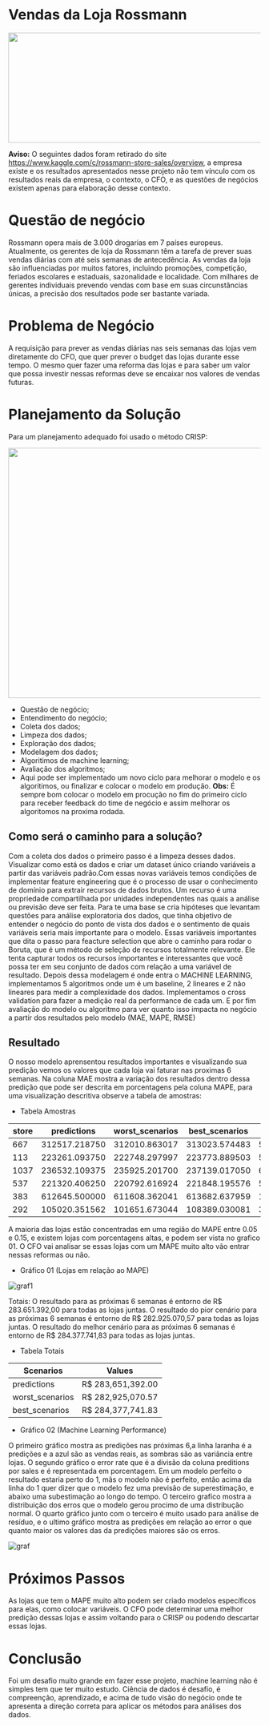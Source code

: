 # Vendas da Loja Rossmann

<p align="center">
  <img width="1000" height="220" src="https://camo.githubusercontent.com/f1d71e6ee558367c9910a433915be7e226aebd0f9a8efa64e9151304e437bb1d/68747470733a2f2f7777772e726f73736d616e6e2e64652f64616d2f6a63723a30643062623036612d383532372d346437632d616337302d3763623630653764303030372f524f53534d414e4e5f576f72745f42696c645f436c61696d5f53636875747a5f4c5f636d796b2e323031382d30392d32312d30392d35382d32382e6a7067"/>
</p>

**Aviso:** O seguintes dados foram retirado do site https://www.kaggle.com/c/rossmann-store-sales/overview, a empresa existe e os resultados apresentados nesse projeto não tem vínculo com os resultados reais da empresa, o contexto, o CFO, e as questões de negócios existem apenas para elaboração desse contexto.


# Questão de negócio

Rossmann opera mais de 3.000 drogarias em 7 países europeus. Atualmente, os gerentes de loja da Rossmann têm a tarefa de prever suas vendas diárias com até seis semanas de antecedência. As vendas da loja são influenciadas por muitos fatores, incluindo promoções, competição, feriados escolares e estaduais, sazonalidade e localidade. Com milhares de gerentes individuais prevendo vendas com base em suas circunstâncias únicas, a precisão dos resultados pode ser bastante variada.

# Problema de Negócio

A requisição para prever as vendas diárias nas seis semanas das lojas vem diretamente do CFO, que quer prever o budget das lojas durante esse tempo. O mesmo quer fazer uma reforma das lojas e para saber um valor que possa investir nessas reformas deve se encaixar nos valores de vendas futuras.

# Planejamento da Solução

Para um planejamento adequado foi usado o método CRISP:

<p align="center">
  <img width="1000" height="500" src="https://www.researchgate.net/profile/Francisca-Oladipo/publication/341205300/figure/fig1/AS:888511267893249@1588849002362/Ten-Steps-of-the-Cross-Industry-Process-for-Data-Mining-source.jpg"/>
</p>

- Questão de negócio;
- Entendimento do negócio;
- Coleta dos dados;
- Limpeza dos dados;
- Exploração dos dados;
- Modelagem dos dados;
- Algoritimos de machine learning;
- Avaliação dos algoritmos;
- Aqui pode ser implementado um novo ciclo para melhorar o modelo e os algoritimos, ou finalizar e colocar o modelo em produção.
**Obs:** É sempre bom colocar o modelo em procução no fim do primeiro ciclo para receber feedback do time de negócio e assim melhorar os algoritomos na proxima rodada.

## Como será o caminho para a solução?

Com a coleta dos dados o primeiro passo é a limpeza desses dados. Visualizar como está os dados e criar um dataset único criando variáveis a partir das variáveis padrão.Com essas novas variáveis temos condições de implementar feature engineering que é o processo de usar o conhecimento de domínio para extrair recursos de dados brutos. Um recurso é uma propriedade compartilhada por unidades independentes nas quais a análise ou previsão deve ser feita. Para te uma base se cria hipóteses que levantam questões para análise exploratoria dos dados, que tinha objetivo de entender o negócio do ponto de vista dos dados e o sentimento de quais variáveis seria mais importante para o modelo.
Essas variáveis importantes que dita o passo para feacture selection que abre o caminho para rodar o Boruta, que é um método de seleção de recursos totalmente relevante. Ele tenta capturar todos os recursos importantes e interessantes que você possa ter em seu conjunto de dados com relação a uma variável de resultado.
Depois dessa modelagem é onde entra o MACHINE LEARNING, implementamos 5 algoritmos onde um é um baseline, 2 lineares e 2 não lineares para medir a complexidade dos dados. Implementamos o cross validation para fazer a medição real da performance de cada um.
E por fim avaliação do modelo ou algoritmo para ver quanto isso impacta no negócio a partir dos resultados pelo modelo (MAE, MAPE, RMSE)


## Resultado 

O nosso modelo aprensentou resultados importantes e visualizando sua predição vemos os valores que cada loja vai faturar nas proximas 6 semanas. Na coluna MAE mostra a variação dos resultados dentro dessa predição que pode ser descrita em porcentagens pela coluna MAPE, para uma visualização descritiva observe a tabela de amostras:

- Tabela Amostras

| store | predictions | worst_scenarios | best_scenarios | MAE | MAPE |
| ----- | ----------- | --------------- | -------------- | --- | ---- |
|  667 |  312517.218750 |  312010.863017 |  313023.574483 |  506.355733 | 0.057548|
|  113 | 223261.093750 |  222748.297997 |  223773.889503 |  512.795753 | 0.092686 |
|  1037 |  236532.109375 |  235925.201700 |  237139.017050 |  606.907675 | 0.102723 |
|  537 |  221320.406250 |  220792.616924 |  221848.195576 |  527.789326 | 0.079885 |
|  383 |  612645.500000 |  611608.362041 |  613682.637959 |  1037.137959 | 0.062283 |
|  292 |  105020.351562 |  101651.673044 |  108389.030081 |  3368.678518 | 0.568189 |

A maioria das lojas estão concentradas em uma região do MAPE entre 0.05 e 0.15, e existem lojas com porcentagens altas, e podem ser vista no grafico 01. O CFO vai analisar se essas lojas com um MAPE muito alto vão entrar nessas reformas ou não.

- Gráfico 01 (Lojas em relação ao MAPE)

![graf1](https://user-images.githubusercontent.com/82332461/138337442-775efa82-15b1-4144-9e15-0820df7b942d.png)


Totais:
O resultado para as próximas 6 semanas é entorno de R$ 283.651.392,00 para todas as lojas juntas.
O resultado do pior cenário para as próximas 6 semanas é entorno de R$ 282.925.070,57 para todas as lojas juntas.
O resultado do melhor cenário para as próximas 6 semanas é entorno de R$ 284.377.741,83 para todas as lojas juntas.

- Tabela Totais

| Scenarios  |  Values |
| ------------------- | ------------------- |
|  predictions |  R$ 283,651,392.00 |
|  worst_scenarios |  R$ 282,925,070.57 |
|  best_scenarios |  R$ 284,377,741.83 |

- Gráfico 02 (Machine Learning Performance)

O primeiro gráfico mostra as predições nas próximas 6,a linha laranha é a predições e a azul são as vendas reais, as sombras são as variância entre lojas. O segundo gráfico o error rate que é a divisão da coluna preditions por sales e é representada em porcentagem. Em um modelo perfeito o resultado estaria perto do 1, mãs o modelo não é perfeito, então acima da linha do 1 quer dizer que o modelo fez uma previsão de superestimação, e abaixo uma subestimação ao longo do tempo.
O terceiro grafico mostra a distribuição dos erros que o modelo gerou procimo de uma distribução normal. O quarto gráfico junto com o terceiro é muito usado para análise de resíduo, e o ultimo gráfico mostra as predições em relação ao error o que quanto maior os valores das da predições maiores são os erros.

![graf](https://user-images.githubusercontent.com/82332461/138327224-945e646b-181f-4ea8-9f28-1fc7eff0c06c.png)


#  Próximos Passos
As lojas que tem o MAPE muito alto podem ser criado modelos específicos para elas, como colocar variáveis. O CFO pode determinar uma melhor predição dessas lojas e assim voltando para o CRISP ou podendo descartar essas lojas.

#  Conclusão
Foi um desafio muito grande em fazer esse projeto, machine learning não é simples tem que ter muito estudo. Ciência de dados é desafio, é compreenção, aprendizado, e acima de tudo visão do negócio onde te apresenta a direção correta para aplicar os métodos para análises dos dados.

 

